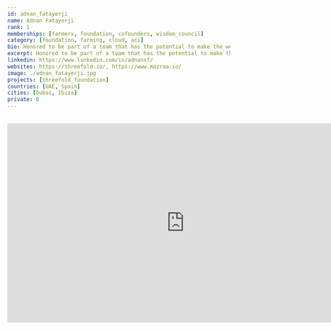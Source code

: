 ```yaml
---
id: adnan_fatayerji
name: Adnan Fatayerji
rank: 1
memberships: [farmers, foundation, cofounders, wisdom_council]
category: [foundation, farming, cloud, aci]
bio: Honored to be part of a team that has the potential to make the world a better place by connecting billions of people to a new, accessible, data sovereign and environmentally conscious internet. A social entrepreneur, plant based warrior and a sovereign digital economy advocate with a passion for music creation and collaboration. Adnan has been based in the United Arab Emirates for the past 20 years, during which he has built successful grass-root businesses and invested startups in various sectors. At ThreeFold Adnan is responsible for driving the ThreeFold Foundation Ecosystem. Adnan is also the CEO of the @Mazraa Cooperative which is a founding farm and P2P Cloud Capacity provider on the ThreeFold Network.
excerpt: Honored to be part of a team that has the potential to make the world a better place..
linkedin: https://www.linkedin.com/in/adnansf/
websites: https://threefold.io/, https://www.mazraa.io/
image: ./adnan_fatayerji.jpg
projects: [threefold_foundation]
countries: [UAE, Spain]
cities: [Dubai, Ibiza]
private: 0
---
```


<BR>
<div class="aspect-w-16 aspect-h-9">

<iframe src="https://player.vimeo.com/video/413151305" width="800" height="450" frameborder="0" allow="autoplay; fullscreen" allowfullscreen></iframe>
</div>
<BR>
